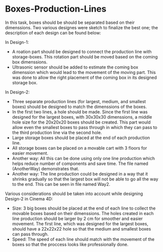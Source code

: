 # Boxes-Production-Lines

In this task, boxes should be should be separated based on their dimenssions. Two various designes were sketch to finalize the best one; the description of each design can be found below: 

In Design-1: 
* A roation part should be designed to connect the production line with storage-boxes. This rotation part should be moved based on the coming box dimenssions.
*  Ultrasonic sensor should be added to estimate the coming box dimenssion which would lead to the movement of the moving part. This was done to allow the right placement of the coming box in its designed storage box. 




In Design-2: 
* Three separate production lines (for largest, medium, and smallest boxes) should be designed to match the dimenssions of the boxes. 
* In the first two lines, a hole should be made. Since the first line was designed for the largest boxes, with 30x30x30 dimenssions, a middle hole size for the 20x20x20 boxes should be created. This part would allow even the smallest boxes to pass through in which they can pass to the third production line via the second hole. 
* Large storage boxes should be placed at the end of each production line. 
* All storage boxes can be placed on a movable cart with 3 floors for easier movement.
* Another way: All this can be done using only one line production which helps reduce number of components and save time. The file named (AnotherWay) demonstrates that. 
* Another way: The line production could be designed in a way that it shrinks gradually so that the largest box will not be able to go all the way to the end. This can be seen in file named Way2.


Various considerations should be taken into account while designing Design-2 in Cinema 4D:
* Size: 3 big boxes should be placed at the end of each line to collect the movable boxes based on their dimenssions. The holes created in each line production should be larger by 2 cm for smoother and easier movement. The first line, which was designed for the largest boxes, should have a 22x22x22 hole so that the medium and smallest boxes can pass through. 
* Speed: The speed of each line should match with the movement of the boxes so that the proccess looks like professionally done.  
